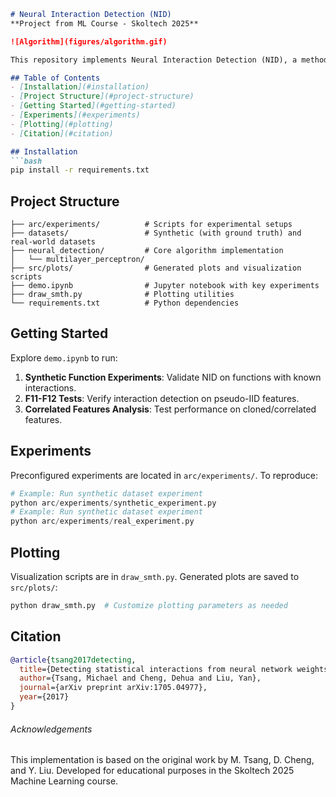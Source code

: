 ```markdown
# Neural Interaction Detection (NID) 
**Project from ML Course - Skoltech 2025**

![Algorithm](figures/algorithm.gif)

This repository implements Neural Interaction Detection (NID), a method to detect statistical interactions from neural network weights, based on the ICLR 2018 paper by Tsang et al. [[PDF]](https://openreview.net/pdf?id=ByOfBggRZ)

## Table of Contents
- [Installation](#installation)
- [Project Structure](#project-structure)
- [Getting Started](#getting-started)
- [Experiments](#experiments)
- [Plotting](#plotting)
- [Citation](#citation)

## Installation
```bash
pip install -r requirements.txt
```

## Project Structure
```
├── arc/experiments/          # Scripts for experimental setups
├── datasets/                 # Synthetic (with ground truth) and real-world datasets
├── neural_detection/         # Core algorithm implementation
│   └── multilayer_perceptron/
├── src/plots/                # Generated plots and visualization scripts
├── demo.ipynb                # Jupyter notebook with key experiments
├── draw_smth.py              # Plotting utilities
└── requirements.txt          # Python dependencies
```

## Getting Started
Explore `demo.ipynb` to run:
1. **Synthetic Function Experiments**: Validate NID on functions with known interactions.
2. **F11-F12 Tests**: Verify interaction detection on pseudo-IID features.
3. **Correlated Features Analysis**: Test performance on cloned/correlated features.

## Experiments
Preconfigured experiments are located in `arc/experiments/`. To reproduce:
```python
# Example: Run synthetic dataset experiment
python arc/experiments/synthetic_experiment.py  
# Example: Run synthetic dataset experiment  
python arc/experiments/real_experiment.py
```

## Plotting
Visualization scripts are in `draw_smth.py`. Generated plots are saved to `src/plots/`:
```python
python draw_smth.py  # Customize plotting parameters as needed
```

## Citation
```bibtex
@article{tsang2017detecting,
  title={Detecting statistical interactions from neural network weights},
  author={Tsang, Michael and Cheng, Dehua and Liu, Yan},
  journal={arXiv preprint arXiv:1705.04977},
  year={2017}
}
```


###### Acknowledgements
This implementation is based on the original work by M. Tsang, D. Cheng, and Y. Liu. Developed for educational purposes in the Skoltech 2025 Machine Learning course.
```
